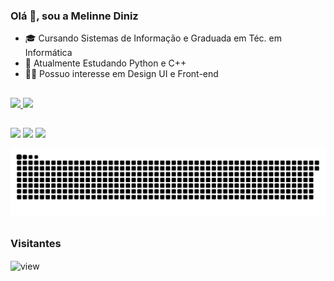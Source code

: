 ### Olá 👋, sou a Melinne Diniz

- 🎓 Cursando Sistemas de Informação e Graduada em Téc. em Informática
- 🌱 Atualmente Estudando Python e C++
- 🐱‍💻 Possuo interesse em Design UI e Front-end
##

<div>
  <a href="https://github.com/melinnediniz">
  <img height="180em" src="https://github-readme-stats.vercel.app/api?username=melinnediniz&show_icons=true&theme=radical&include_all_commits=true&count_private=true"/>
  <img height="130em" src="https://github-readme-stats.vercel.app/api/top-langs/?username=melinnediniz&custom_title=Minhas Linguagens&theme=radical"/>
</div>
  
  ##
  
 <div> 
  <a href="https://instagram.com/melinnediniz" target="_blank"><img src="https://img.shields.io/badge/-Instagram-%23E4405F?style=for-the-badge&logo=instagram&logoColor=white" target="_blank"></a> 
  <a href = "mailto:mddo.snf21@uea.edu.br"><img src="https://img.shields.io/badge/-Gmail-%23333?style=for-the-badge&logo=gmail&logoColor=white" target="_blank"></a>
  <a href="https://www.linkedin.com/in/melinne-diniz-866a641a1" target="_blank"><img src="https://img.shields.io/badge/-LinkedIn-%230077B5?style=for-the-badge&logo=linkedin&logoColor=white" target="_blank"></a> 
 
  ![Snake animation](https://github.com/melinnediniz/melinnediniz/blob/output/github-contribution-grid-snake.svg)
 
</div>
  
  ##
  
  <h3> Visitantes </h3>  
 <div>
  <img align="center" alt="view" height="20" width="100" src="https://komarev.com/ghpvc/?username=melinnediniz&color=green" alt="melinnediniz" /> <br>
 </div>  
